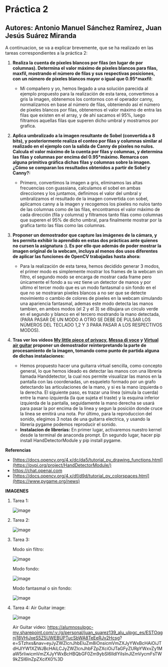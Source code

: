 # Práctica 2

## Autores: Antonio Manuel Sánchez Ramírez, Juan Jesús Suárez Miranda

A continuacion, se va a explicar brevemente, que se ha realizado en las tareas correspondientes a la práctica 2:

1. **Realiza la cuenta de píxeles blancos por filas (en lugar de por columnas). Determina el valor máximo de píxeles blancos para filas, maxfil, mostrando el número de filas y sus respectivas posiciones, con un número de píxeles blancos mayor o igual que 0.95*maxfil:**
   
     - Mi compañero y yo, hemos llegado a una solución parecida al ejemplo propuesto para la realización de esta tarea, convertimos a gris la imagen, obtenemos los contornos con el operador canny, normalizamos en base al número de filas, obteniendo así el número de píxeles blancos por filas, obtenemos el valor máximo de entra las filas que existen en el array, y de ahí sacamos el 95%, luego filtramos aquellas filas que superen dicho umbral y mostramos por grafica.

2. **Aplica umbralizado a la imagen resultante de Sobel (convertida a 8 bits), y posteriormente realiza el conteo por filas y columnas similar al realizado en el ejemplo con la salida de Canny de píxeles no nulos. Calcula el valor máximo de la cuenta por filas y columnas, y determina las filas y columnas por encima del 0.95*máximo. Remarca con alguna primitiva gráfica dichas filas y columnas sobre la imagen. ¿Cómo se comparan los resultados obtenidos a partir de Sobel y Canny?:**
   
    - Primero, convertimos la imagen a gris, eliminamos las altas frecuencias con guassiana, calculamos el sobel en ambas direcciones y los juntamos, definimos el valor del umbral y umbralizamos el resultado de la imagen convertida con sobel, aplicamos canny a la imagen y recogemos los pixeles no nulos tanto de las columnas como de las filas, encontramos el valor máximo de cada dirección (fila y columna) y filtramos tanto filas como columnas que superen el 95% de dicho umbral, para finalmente mostrar por la grafica tanto las filas como las columnas.

3. **Proponer un demostrador que capture las imágenes de la cámara, y les permita exhibir lo aprendido en estas dos prácticas ante quienes no cursen la asignatura :). Es por ello que además de poder mostrar la imagen original de la webcam, incluya al menos dos usos diferentes de aplicar las funciones de OpenCV trabajadas hasta ahora:**
   
    - Para la realización de esta tarea, hemos decidido generar 3 modos, el primer modo es simplemente mostrar los frames de la webcam sin filtro, el segundo modo se encarga de mostrar cada frame pero únicamente el fondo a su vez tiene un detector de manos y por ultimo el tercer modo que es un modo fantasmal o sin fondo en el que no se mostraran pixeles blancos a no ser que se detecte movimiento o cambio de colores de pixeles en la webcam simulando una apariencia fantasmal, ademas este modo detecta las manos tambien, en ambos modos (el 2 y el 3) se dibujara un circulo verde en el segundo y blanco en el tercero mostrando la mano detectada, (PARA PASAR DE UN MODO A OTRO SE DEBE DE PULSAR LOS NÚMEROS DEL TECLADO 1,2 Y 3 PARA PASAR A LOS RESPECTIVOS MODOS).

4. **Tras ver los vídeos [My little piece of privacy](https://www.niklasroy.com/project/88/my-little-piece-of-privacy), [Messa di voce](https://youtu.be/GfoqiyB1ndE?feature=shared) y [Virtual air guitar](https://youtu.be/FIAmyoEpV5c?feature=shared) proponer un demostrador reinterpretando la parte de procesamiento de la imagen, tomando como punto de partida alguna de dichas instalaciones:**
   
    - Hemos propuesto hacer una guitarra virtual sencilla, como concepto general, lo que hemos ideado es detectar las manos con una librería llamada Handdetector, la cual nos permite visualizar las manos en la pantalla con las coordenadas, un esqueleto formado por un grafo detectando las articulaciones de la mano, y si es la mano izquierda o la derecha. El siguiente paso, es trazar una línea (simula la cuerda) entre la mano izquierda (la que sujeta el traste) y la esquina inferior izquierda de la pantalla, seguidamente la mano derecha se usará para pasar la por encima de la línea y segun la posición donde cruce la línea se emitirá una nota. Por último, para la reproduccion del sonido, elegimos 3 notas de una guitarra electrica, y usando la librería pygame podemos reproducir el sonido.
    - **Instalacion de librerías:** En primer lugar, activaremos nuestro kernel desde la terminal de anaconda prompt. En segundo lugar, hacer pip install HandDetectorModule y pip install pygame. 

**Referencias**
- [https://docs.opencv.org/4.x/dc/da5/tutorial_py_drawing_functions.html](https://pypi.org/project/HandDetectorModule/)
- https://chat.openai.com
- [https://docs.opencv.org/4.x/df/d9d/tutorial_py_colorspaces.html](https://www.pygame.org/news)

**IMAGENES**

1. Tarea 1:
   
   ![image](https://github.com/user-attachments/assets/84d984dc-23cd-4d9d-9e28-76bf2dc7c0cd)

2. Tarea 2:
   
   ![image](https://github.com/user-attachments/assets/8949fece-dcdc-44e6-b03a-fe3e760578a5)
   
3. Tarea 3:

   Modo sin filtro:
   
   ![image](https://github.com/user-attachments/assets/6221ccbe-574d-4e50-bb26-3f14ee5d4dd5)

   Modo fondo:

   ![image](https://github.com/user-attachments/assets/452fc920-0534-43d9-9e30-d04258d46220)

   Modo fantasmal o sin fondo:

   ![image](https://github.com/user-attachments/assets/c47fb111-26ed-49bc-8287-1f285a5c8a7a)

5. Tarea 4:
   Air Guitar image:
   
   ![image](https://github.com/user-attachments/assets/d4f0c223-dc1e-415a-9747-3672c54de24a)

   Air Guitar video: https://alumnosulpgc-my.sharepoint.com/:v:/g/personal/juan_suarez139_alu_ulpgc_es/ESTOqgnj18VHiJxeS5Z5UWEBUPTucSbWA8TeEeRJv2Hcsg? e=STzhxs&nav=eyJyZWZlcnJhbEluZm8iOnsicmVmZXJyYWxBcHAiOiJTdHJlYW1XZWJBcHAiLCJyZWZlcnJhbFZpZXciOiJTaGFyZURpYWxvZy1MaW5rIiwicmVmZXJyYWxBcHBQbGF0Zm9ybSI6IldlYiIsInJlZmVycmFsTW9kZSI6InZpZXcifX0%3D

   
